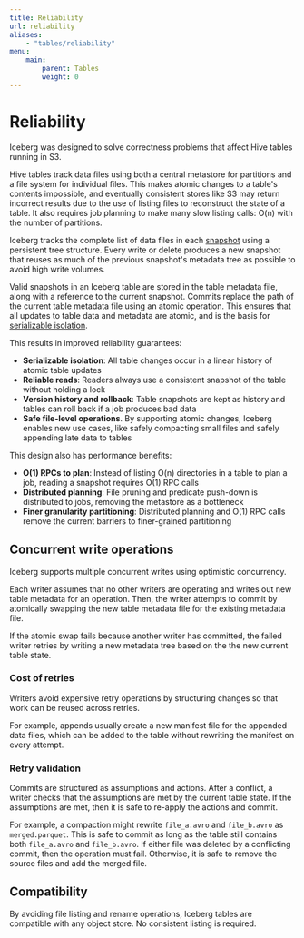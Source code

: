 ```yaml
---
title: Reliability
url: reliability
aliases:
    - "tables/reliability"
menu:
    main:
        parent: Tables
        weight: 0
---
```

<!--
 - Licensed to the Apache Software Foundation (ASF) under one or more
 - contributor license agreements.  See the NOTICE file distributed with
 - this work for additional information regarding copyright ownership.
 - The ASF licenses this file to You under the Apache License, Version 2.0
 - (the "License"); you may not use this file except in compliance with
 - the License.  You may obtain a copy of the License at
 -
 -   http://www.apache.org/licenses/LICENSE-2.0
 -
 - Unless required by applicable law or agreed to in writing, software
 - distributed under the License is distributed on an "AS IS" BASIS,
 - WITHOUT WARRANTIES OR CONDITIONS OF ANY KIND, either express or implied.
 - See the License for the specific language governing permissions and
 - limitations under the License.
 -->

# Reliability

Iceberg was designed to solve correctness problems that affect Hive tables running in S3.

Hive tables track data files using both a central metastore for partitions and a file system for individual files. This makes atomic changes to a table's contents impossible, and eventually consistent stores like S3 may return incorrect results due to the use of listing files to reconstruct the state of a table. It also requires job planning to make many slow listing calls: O(n) with the number of partitions.

Iceberg tracks the complete list of data files in each [snapshot](../../../terms#snapshot) using a persistent tree structure. Every write or delete produces a new snapshot that reuses as much of the previous snapshot's metadata tree as possible to avoid high write volumes.

Valid snapshots in an Iceberg table are stored in the table metadata file, along with a reference to the current snapshot. Commits replace the path of the current table metadata file using an atomic operation. This ensures that all updates to table data and metadata are atomic, and is the basis for [serializable isolation](https://en.wikipedia.org/wiki/Isolation_(database_systems)#Serializable).

This results in improved reliability guarantees:

* **Serializable isolation**: All table changes occur in a linear history of atomic table updates
* **Reliable reads**: Readers always use a consistent snapshot of the table without holding a lock
* **Version history and rollback**: Table snapshots are kept as history and tables can roll back if a job produces bad data
* **Safe file-level operations**. By supporting atomic changes, Iceberg enables new use cases, like safely compacting small files and safely appending late data to tables

This design also has performance benefits:

* **O(1) RPCs to plan**: Instead of listing O(n) directories in a table to plan a job, reading a snapshot requires O(1) RPC calls
* **Distributed planning**: File pruning and predicate push-down is distributed to jobs, removing the metastore as a bottleneck
* **Finer granularity partitioning**: Distributed planning and O(1) RPC calls remove the current barriers to finer-grained partitioning


## Concurrent write operations

Iceberg supports multiple concurrent writes using optimistic concurrency.

Each writer assumes that no other writers are operating and writes out new table metadata for an operation. Then, the writer attempts to commit by atomically swapping the new table metadata file for the existing metadata file.

If the atomic swap fails because another writer has committed, the failed writer retries by writing a new metadata tree based on the the new current table state.

### Cost of retries

Writers avoid expensive retry operations by structuring changes so that work can be reused across retries.

For example, appends usually create a new manifest file for the appended data files, which can be added to the table without rewriting the manifest on every attempt.

### Retry validation

Commits are structured as assumptions and actions. After a conflict, a writer checks that the assumptions are met by the current table state. If the assumptions are met, then it is safe to re-apply the actions and commit.

For example, a compaction might rewrite `file_a.avro` and `file_b.avro` as `merged.parquet`. This is safe to commit as long as the table still contains both `file_a.avro` and `file_b.avro`. If either file was deleted by a conflicting commit, then the operation must fail. Otherwise, it is safe to remove the source files and add the merged file.


## Compatibility

By avoiding file listing and rename operations, Iceberg tables are compatible with any object store. No consistent listing is required.
